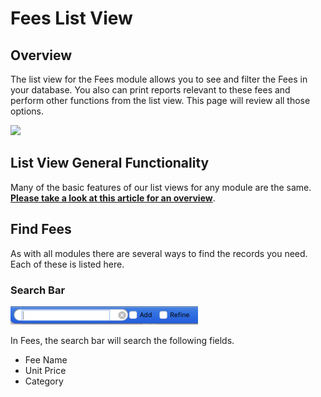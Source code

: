 # Fees List View

## Overview

The list view for the Fees module allows you to see and filter the Fees in your database.  You also can print reports relevant to these fees and perform other functions from the list view.  This page will review all those options.

![](http://docs.showgroundsonline.com/wp-content/uploads/2021/06/img\_60dc77303d096.png)

## List View General Functionality

Many of the basic features of our list views for any module are the same.  [**Please take a look at this article for an overview**](http://docs.showgroundsonline.com/documentation/list-views-overview/).

## Find Fees

As with all modules there are several ways to find the records you need. Each of these is listed here.

### Search Bar

![](../../.gitbook/assets/show2.png)

In Fees, the search bar will search the following fields.

* Fee Name
* Unit Price
* Category
